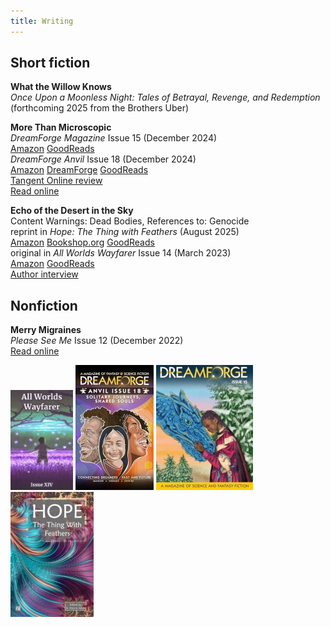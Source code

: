 ```yaml
---
title: Writing
---
```


## Short fiction
**What the Willow Knows**
<br>_Once Upon a Moonless Night: Tales of Betrayal, Revenge, and Redemption_ (forthcoming 2025 from the Brothers Uber)

**More Than Microscopic**
<br>_DreamForge Magazine_ Issue 15 (December 2024)
<br>[Amazon](https://a.co/d/1itSqtL) [GoodReads](https://www.goodreads.com/book/show/222226575-dreamforge-magazine-issue-15)
<br>_DreamForge Anvil_ Issue 18 (December 2024)
<br>[Amazon](https://a.co/d/ejVnNjb) [DreamForge](https://dreamforgemagazine.com/product/dreamforge-anvil-issue-18-epub-mobi-pdf/) [GoodReads](https://www.goodreads.com/book/show/222160411-dreamforge-magazine---anvil-issue-18)
<br>[Tangent Online review](https://tangentonline.com/e-market-quarterly/dreamforge-anvil-18-winter-2024/)
<br>[Read online](https://dreamforgemagazine.com/story/more-than-microscopic/)

**Echo of the Desert in the Sky**
<br>Content Warnings: Dead Bodies, References to: Genocide
<br>reprint in _Hope: The Thing with Feathers_ (August 2025)
<br>[Amazon](https://a.co/d/cGH6Cff) [Bookshop.org](https://bookshop.org/p/books/hope-the-thing-with-feathers-b-morris-allen/2d01c93dbb8abaea?ean=9781640760110) [GoodReads](https://www.goodreads.com/book/show/235780086-hope)
<br>original in _All Worlds Wayfarer_ Issue 14 (March 2023)
<br>[Amazon](https://a.co/d/0O1kxLa) [GoodReads](https://www.goodreads.com/book/show/122600905-all-worlds-wayfarer)
<br>[Author interview](https://maggieslater.com/2025/08/08/three-questions-erin-darrow/)

## Nonfiction
**Merry Migraines**
<br>_Please See Me_ Issue 12 (December 2022)
<br>[Read online](https://pleaseseeme.com/issue-12-diagnosis/nonfiction/merry-migraines-psm-12-cnf-erin-darrow/)

<img height="160" src="/assets/covers/aww14cover_200.jpg" alt="All Worlds Wayfarer issue 14 cover"/> <img src="/assets/covers/df-anvil-18-cover_200.jpg" alt="DreamForge Anvil 18 cover"/> <img src="/assets/covers/df-mag-cover-15_200.jpg" alt="DreamForge 15 cover"/> <img src="/assets/covers/HOPE_2025-cover_200.jpg" alt="Hope the thing with feathers cover"/>